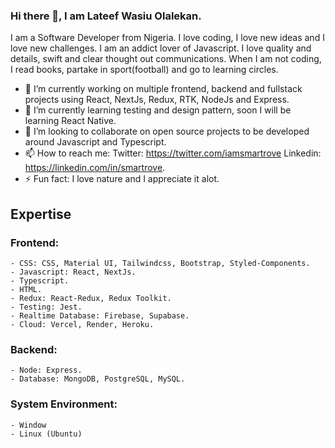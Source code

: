 ### Hi there 👋, I am Lateef Wasiu Olalekan.

I am a Software Developer from Nigeria. I love coding, I love new ideas and I love new challenges. I am an addict lover of Javascript. I love quality and details, swift and clear thought out communications. When I am not coding, I read books, partake in sport(football) and go to learning circles.


- 🔭 I’m currently working on multiple frontend, backend and fullstack projects using React, NextJs, Redux, RTK, NodeJs and Express.
- 🌱 I’m currently learning testing and design pattern, soon I will be learning React Native.
- 👯 I’m looking to collaborate on open source projects to be developed around Javascript and Typescript.
- 📫 How to reach me: Twitter: https://twitter.com/iamsmartrove    Linkedin: https://linkedin.com/in/smartrove.
- ⚡ Fun fact: I love nature and I appreciate it alot.

## Expertise
### Frontend: 
    - CSS: CSS, Material UI, Tailwindcss, Bootstrap, Styled-Components.
    - Javascript: React, NextJs.
    - Typescript.
    - HTML.
    - Redux: React-Redux, Redux Toolkit.
    - Testing: Jest.
    - Realtime Database: Firebase, Supabase.
    - Cloud: Vercel, Render, Heroku.
    
### Backend:
    - Node: Express.
    - Database: MongoDB, PostgreSQL, MySQL.

### System Environment:
    - Window
    - Linux (Ubuntu)
<!--
**Smartrove/Smartrove** is a ✨ _special_ ✨ repository because its `README.md` (this file) appears on your GitHub profile.

Here are some ideas to get you started:

- 🔭 I’m currently working on ...
- 🌱 I’m currently learning ...
- 👯 I’m looking to collaborate on ...
- 🤔 I’m looking for help with ...
- 💬 Ask me about ...
- 📫 How to reach me: ...
- 😄 Pronouns: ...
- ⚡ Fun fact: ...
-->
